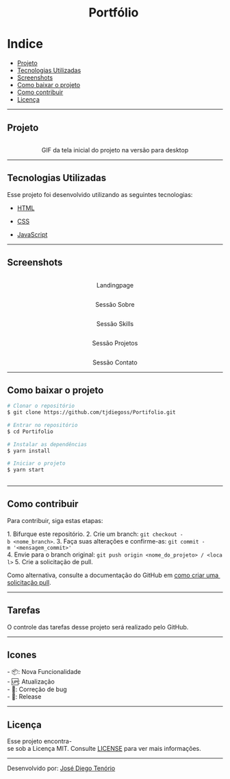 <h1 align="center">Portfólio </h1>
 
 # Indice   
  
 - [Projeto](#projeto)  
 - [Tecnologias Utilizadas](#tecnologias-utilizadas)  
 - [Screenshots](#screenshots)  
 - [Como baixar o projeto](#como-baixar-o-projeto)  
 - [Como contribuir](#como-contribuir)  
 - [Licença](#licença)  
  
  
 ---  
  
 ## Projeto   
  
  <p align="center"> <image title="" aria-hidden="true" src=".github/tela_inicial.gif" /></p>
<p align="center">GIF da tela inicial do projeto na versão para desktop </p>  
  
 --- 
  
 ## Tecnologias Utilizadas   
  
 Esse projeto foi desenvolvido utilizando as seguintes tecnologias: 
  
 - [HTML](http://www.w3.org/html)  
  
 - [CSS](http://www.w3.org/css)  
  
 - [JavaScript](http://developer.mozilla.org)  
  
 ---  
  
 ## Screenshots    
  
  <p align="center"> <image title="" aria-hidden="true" src=".github/screenshot_home.png" /></p>
<p align="center"> Landingpage </p>  

<p align="center"> <image title="" aria-hidden="true" src=".github/screenshot_sobre.png" /></p>
<p align="center"> Sessão Sobre </p>  

<p align="center"> <image title="" aria-hidden="true" src=".github/screenshot_skills.gif" /></p>
<p align="center"> Sessão Skills </p>  

<p align="center"> <image title="" aria-hidden="true" src=".github/screenshot_projetos.png" /></p>
<p align="center"> Sessão Projetos </p>  

<p align="center"> <image title="" aria-hidden="true" src=".github/screenshot_contato.png" /></p>
<p align="center"> Sessão Contato </p>  
  
 ---  
  
 ## Como baixar o projeto   
  
 ```bash 
 # Clonar o repositório 
 $ git clone https://github.com/tjdiegoss/Portifolio.git 
  
 # Entrar no repositório 
 $ cd Portifolio 
  
 # Instalar as dependências 
 $ yarn install 
  
 # Iniciar o projeto 
 $ yarn start 
  
 ``` 
  
 ---  
  
 ## Como contribuir 
 <!---Se o seu README for longo ou se você tiver algum processo ou etapas específicas que deseja que os contribuidores sigam, considere a criação de um arquivo CONTRIBUTING.md separado---> 
 Para contribuir, siga estas etapas: 
  
 1. Bifurque este repositório. 
 2. Crie um branch: `git checkout -b <nome_branch>`. 
 3. Faça suas alterações e confirme-as: `git commit -m '<mensagem_commit>'` 
 4. Envie para o branch original: `git push origin <nome_do_projeto> / <local>` 
 5. Crie a solicitação de pull. 
  
 Como alternativa, consulte a documentação do GitHub em [como criar uma solicitação pull](https://help.github.com/en/github/collaborating-with-issues-and-pull-requests/creating-a-pull-request). 
  
 ---  
  
  
 ## Tarefas 
  
 O controle das tarefas desse projeto será realizado pelo GitHub.   
  
 ---  
 ## Icones   
  
 - 📦: Nova Funcionalidade  
 - 🆙: Atualização  
 - 🐞: Correção de bug  
 - 🏁: Release  
  
 ---  
 ## Licença   
  
 Esse projeto encontra-se sob a Licença MIT. Consulte [LICENSE](./LICENSE.md) para ver mais informações.  
  
 ---  
 Desenvolvido por: [José Diego Tenório](https://www.github.com/tjdiegoss) 
